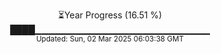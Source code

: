 <p align="center">
⏳Year Progress (16.51 %)<br>
████▁▁▁▁▁▁▁▁▁▁▁▁▁▁▁▁▁▁▁▁▁▁▁▁▁▁ <br>
<sub>Updated: Sun, 02 Mar 2025 06:03:38 GMT</sub>
</p>

